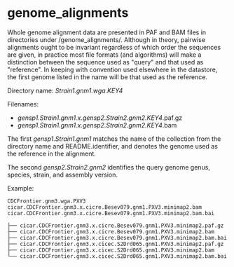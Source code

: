 # genome_alignments

Whole genome alignment data are presented in PAF and BAM files in directories under /genome_alignments/. Although in theory, pairwise alignments ought to be invariant regardless of which order the sequences are given, in practice most file formats (and algorithms) will make a distinction between the sequence used as "query" and that used as "reference". In keeping with convention used elsewhere in the datastore, the first genome listed in the name will be that used as the reference.

Directory name: _Strain1.gnm1.wga.KEY4_

Filenames: 
 - _gensp1.Strain1.gnm1.x.gensp2.Strain2.gnm2.KEY4_.paf.gz
 - _gensp1.Strain1.gnm1.x.gensp2.Strain2.gnm2.KEY4_.bam

The first _gensp1.Strain1.gnm1_ matches the name of the collection from the directory name and README.identifier, and denotes the genome used as the reference in the alignment.

The second _gensp2.Strain2.gnm2_ identifies the query genome genus, species, strain, and assembly version.

Example:
```
CDCFrontier.gnm3.wga.PXV3
cicar.CDCFrontier.gnm3.x.cicre.Besev079.gnm1.PXV3.minimap2.bam
cicar.CDCFrontier.gnm3.x.cicre.Besev079.gnm1.PXV3.minimap2.bam.bai

├── cicar.CDCFrontier.gnm3.x.cicre.Besev079.gnm1.PXV3.minimap2.paf.gz
├── cicar.CDCFrontier.gnm3.x.cicre.Besev079.gnm1.PXV3.minimap2.bam
├── cicar.CDCFrontier.gnm3.x.cicre.Besev079.gnm1.PXV3.minimap2.bam.bai
├── cicar.CDCFrontier.gnm3.x.cicec.S2Drd065.gnm1.PXV3.minimap2.paf.gz
├── cicar.CDCFrontier.gnm3.x.cicec.S2Drd065.gnm1.PXV3.minimap2.bam
└── cicar.CDCFrontier.gnm3.x.cicec.S2Drd065.gnm1.PXV3.minimap2.bam.bai


```
